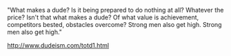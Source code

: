 "What makes a dude? Is it being prepared to do nothing at all? Whatever the price?
Isn't that what makes a dude? Of what value is achievement, competitors bested, 
obstacles overcome? Strong men also get high. Strong men also get high."

http://www.dudeism.com/totd1.html

